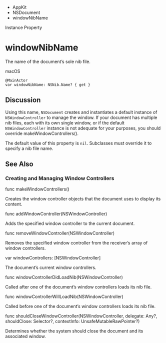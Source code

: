 

- AppKit
- NSDocument
-  windowNibName 

Instance Property

# windowNibName

The name of the document’s sole nib file.

macOS

``` source
@MainActor
var windowNibName: NSNib.Name? { get }
```

## Discussion

Using this name, `NSDocument` creates and instantiates a default instance of `NSWindowController` to manage the window. If your document has multiple nib files, each with its own single window, or if the default `NSWindowController` instance is not adequate for your purposes, you should override makeWindowControllers().

The default value of this property is `nil`. Subclasses must override it to specify a nib file name.

## See Also

### Creating and Managing Window Controllers

func makeWindowControllers()

Creates the window controller objects that the document uses to display its content.

func addWindowController(NSWindowController)

Adds the specified window controller to the current document.

func removeWindowController(NSWindowController)

Removes the specified window controller from the receiver’s array of window controllers.

var windowControllers: [NSWindowController]

The document’s current window controllers.

func windowControllerDidLoadNib(NSWindowController)

Called after one of the document’s window controllers loads its nib file.

func windowControllerWillLoadNib(NSWindowController)

Called before one of the document’s window controllers loads its nib file.

func shouldCloseWindowController(NSWindowController, delegate: Any?, shouldClose: Selector?, contextInfo: UnsafeMutableRawPointer?)

Determines whether the system should close the document and its associated window.

